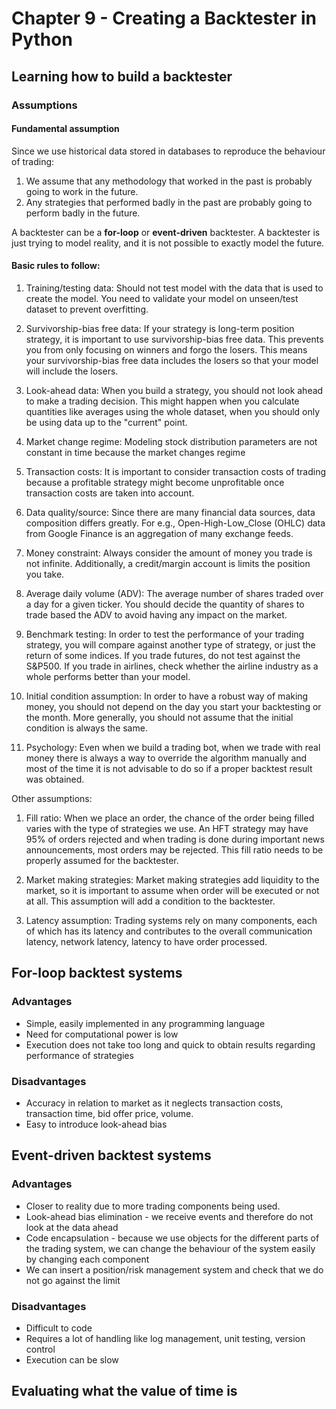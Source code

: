 # Chapter 9 - Creating a Backtester in Python

## Learning how to build a backtester
###


### Assumptions
#### Fundamental assumption 
Since we use historical data stored in databases to reproduce the behaviour of trading:
1) We assume that any methodology that worked in the past is probably going to work in the future.
2) Any strategies that performed badly in the past are probably going to perform badly in the future.

A backtester can be a **for-loop** or **event-driven** backtester.
A backtester is just trying to model reality, and it is not possible to exactly model the future.

#### Basic rules to follow:
1) Training/testing data:
Should not test model with the data that is used to create the model.
You need to validate your model on unseen/test dataset to prevent overfitting. 

2) Survivorship-bias free data:
If your strategy is long-term position strategy, it is important to use survivorship-bias free data.
This prevents you from only focusing on winners and forgo the losers. This means your
survivorship-bias free data includes the losers so that your model will include the losers.

3) Look-ahead data:
When you build a strategy, you should not look ahead to make a trading decision.
This might happen when you calculate quantities like averages using the whole dataset,
when you should only be using data up to the "current" point.

4) Market change regime:
Modeling stock distribution parameters are not constant in time because the market changes regime

5) Transaction costs:
It is important to consider transaction costs of trading because a profitable strategy might
become unprofitable once transaction costs are taken into account.

6) Data quality/source:
Since there are many financial data sources, data composition differs greatly.
For e.g., Open-High-Low_Close (OHLC) data from Google Finance is an aggregation of many exchange feeds.

7) Money constraint: 
Always consider the amount of money you trade is not infinite. 
Additionally, a credit/margin account is limits the position you take.

8) Average daily volume (ADV):
The average number of shares traded over a day for a given ticker.
You should decide the quantity of shares to trade based the ADV to avoid having any impact on the market.

9) Benchmark testing:
In order to test the performance of your trading strategy, you will compare against another type of strategy,
or just the return of some indices. If you trade futures, do not test against the S&P500.
If you trade in airlines, check whether the airline industry as a whole performs better than your model.

10) Initial condition assumption:
In order to have a robust way of making money, you should not depend on the day you start your backtesting or the month.
More generally, you should not assume that the initial condition is always the same.

11) Psychology:
Even when we build a trading bot, when we trade with real money there is always a way to override the algorithm manually
and most of the time it is not advisable to do so if a proper backtest result was obtained.

Other assumptions:
1) Fill ratio:
When we place an order, the chance of the order being filled varies with the type of strategies we use.
An HFT strategy may have 95% of orders rejected and when trading is done during important news announcements,
most orders may be rejected. This fill ratio needs to be properly assumed for the backtester.

2) Market making strategies:
Market making strategies add liquidity to the market, so it is important to assume when order will be executed or not at all.
This assumption will add a condition to the backtester.

4) Latency assumption:
Trading systems rely on many components, each of which has its latency and contributes to the
overall communication latency, network latency, latency to have order processed.

## For-loop backtest systems
### Advantages
- Simple, easily implemented in any programming language
- Need for computational power is low
- Execution does not take too long and quick to obtain results regarding performance of strategies

### Disadvantages
- Accuracy in relation to market as it neglects transaction costs, transaction time, bid offer price, volume.
- Easy to introduce look-ahead bias


## Event-driven backtest systems
### Advantages
- Closer to reality due to more trading components being used.
- Look-ahead bias elimination - we receive events and therefore do not look at the data ahead
- Code encapsulation - because we use objects for the different parts of the trading system,
we can change the behaviour of the system easily by changing each component 
- We can insert a position/risk management system and check that we do not go against the limit

### Disadvantages
- Difficult to code
- Requires a lot of handling like log management, unit testing, version control
- Execution can be slow

## Evaluating what the value of time is
